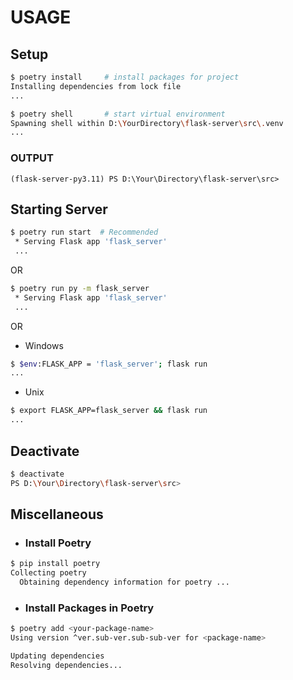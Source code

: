 # USAGE

## Setup

```sh
$ poetry install     # install packages for project
Installing dependencies from lock file 
...

$ poetry shell       # start virtual environment
Spawning shell within D:\YourDirectory\flask-server\src\.venv
...
```

### OUTPUT

```text
(flask-server-py3.11) PS D:\Your\Directory\flask-server\src>
```

## Starting Server

```sh
$ poetry run start  # Recommended
 * Serving Flask app 'flask_server'
 ...
```

 OR

```sh
$ poetry run py -m flask_server
 * Serving Flask app 'flask_server'
 ...
```

 OR

- Windows

```sh
$ $env:FLASK_APP = 'flask_server'; flask run
...
```

- Unix

```sh
$ export FLASK_APP=flask_server && flask run
...
```

## Deactivate

```sh
$ deactivate
PS D:\Your\Directory\flask-server\src>
```

## Miscellaneous

- ### Install Poetry

```sh
$ pip install poetry
Collecting poetry
  Obtaining dependency information for poetry ...
```

- ### Install Packages in Poetry

```sh
$ poetry add <your-package-name>
Using version ^ver.sub-ver.sub-sub-ver for <package-name>

Updating dependencies
Resolving dependencies...
```

<!-- Add poetry.toml poetry config virtualenvs.in-project true --local -->
